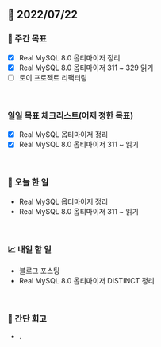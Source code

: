 ## 📅 2022/07/22


### 👏 주간 목표

- [x] Real MySQL 8.0 옵티마이저 정리
- [x] Real MySQL 8.0 옵티마이저 311 ~ 329 읽기
- [ ] 토이 프로젝트 리팩터링

<br/>

### 일일 목표 체크리스트(어제 정한 목표)

- [x] Real MySQL 옵티마이저 정리
- [x] Real MySQL 8.0 옵티마이저 311 ~ 읽기

<br/>

### 💯 오늘 한 일

- Real MySQL 옵티마이저 정리
- Real MySQL 8.0 옵티마이저 311 ~ 읽기

<br/>

### 📈 내일 할 일

- 블로그 포스팅
- Real MySQL 8.0 옵티마이저 DISTINCT 정리

<br/>

### 🤔 간단 회고

- .
